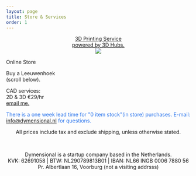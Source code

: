 ```yaml
---
layout: page
title: Store & Services
order: 1
---
```


<div class="grid">
<div class="col-1-3 btn-red" align="center" >
<p>
  <a href="https://www.3dhubs.com/den-haag/hubs/dymensional/3dprint">
  3D Printing Service <br> powered by 3D Hubs.</a>
  <br><img src="https://www.3dhubs.com/sites/default/files/logo-heart-white-gradient-30px.png?hubid=31829">
</p>
</div>


<div class="col-2-3 btn-green">
<p>Online Store</p>
<p>Buy a Leeuwenhoek <br>(scroll below).</p>
<!-- insert down arrow -->
</div>

<div class="col-3-3 btn-red">
<p>CAD services: <br>2D & 3D €29/hr<br> <a href="mailto:bislip@dymensional.nl">email me.</a></p>
</div>
<p style="color:#2571ec;"> There is a one week lead time for "0 item stock"(in store) purchases. E-mail: <a href="mailto:info@dymensional.nl">info@dymensional.nl</a> for questions.</p>
</div>

<div id="my-store-6571045"></div>
<div>
<script type="text/javascript" src="http://app.ecwid.com/script.js?6571045" charset="utf-8"></script><script type="text/javascript"> xProductBrowser("categoriesPerRow=3","views=grid(3,3) list(10) table(20)","categoryView=grid","searchView=list","id=my-store-6571045");</script>
</div>
<p align="center">All prices include tax and exclude shipping, unless otherwise stated.</p>
<p>&nbsp;</p>
<p align="center">Dymensional is a startup company based in the Netherlands.<br>
KVK: 62691058 | BTW: NL290789813B01 | IBAN: NL66 INGB 0006 7880 56 <br>
Pr. Albertlaan 16, Voorburg (not a visiting addrsss) </p>
